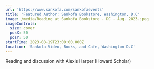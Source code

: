 ```yaml
---
url: 'https://www.sankofa.com/sankofaevents'
title: 'Featured Author: Sankofa Bookstore, Washington, D.C'
image: /media/Reading at Sankofa Bookstore - DC - Aug. 2023.jpeg
imageControls:
  size: cover
  posX: 50
  posY: 50
startTime: 2023-08-19T23:00:00.000Z
location: 'Sankofa Video, Books, and Cafe, Washington D.C'
---
```


Reading and discussion with Alexis Harper (Howard Scholar)


